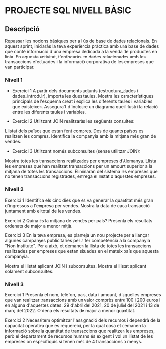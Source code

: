 # PROJECTE SQL NIVELL BÀSIC

## Descripció
Repassar les nocions bàsiques per a l'ús de base de dades relacionals. En aquest sprint, iniciaràs la teva experiència pràctica amb una base de dades que conté informació d'una empresa dedicada a la venda de productes en línia. En aquesta activitat, t'enfocaràs en dades relacionades amb les transaccions efectuades i la informació corporativa de les empreses que van participar.

### Nivell 1

- Exercici 1
A partir dels documents adjunts (estructura_dades i dades_introduir), importa les dues taules. Mostra les característiques principals de l'esquema creat i explica les diferents taules i variables que existeixen. Assegura't d'incloure un diagrama que il·lustri la relació entre les diferents taules i variables.

- Exercici 2
Utilitzant JOIN realitzaràs les següents consultes:

Llistat dels països que estan fent compres.
Des de quants països es realitzen les compres.
Identifica la companyia amb la mitjana més gran de vendes.

- Exercici 3
Utilitzant només subconsultes (sense utilitzar JOIN):

Mostra totes les transaccions realitzades per empreses d'Alemanya.
Llista les empreses que han realitzat transaccions per un amount superior a la mitjana de totes les transaccions.
Eliminaran del sistema les empreses que no tenen transaccions registrades, entrega el llistat d'aquestes empreses.

### Nivell 2

Exercici 1
Identifica els cinc dies que es va generar la quantitat més gran d'ingressos a l'empresa per vendes. Mostra la data de cada transacció juntament amb el total de les vendes.


Exercici 2
Quina és la mitjana de vendes per país? Presenta els resultats ordenats de major a menor mitjà.


Exercici 3
En la teva empresa, es planteja un nou projecte per a llançar algunes campanyes publicitàries per a fer competència a la companyia "Non Institute". Per a això, et demanen la llista de totes les transaccions realitzades per empreses que estan situades en el mateix país que aquesta companyia.

Mostra el llistat aplicant JOIN i subconsultes.
Mostra el llistat aplicant solament subconsultes.

### Nivell 3

Exercici 1
Presenta el nom, telèfon, país, data i amount, d'aquelles empreses que van realitzar transaccions amb un valor comprès entre 100 i 200 euros i en alguna d'aquestes dates: 29 d'abril del 2021, 20 de juliol del 2021 i 13 de març del 2022. Ordena els resultats de major a menor quantitat.


Exercici 2
Necessitem optimitzar l'assignació dels recursos i dependrà de la capacitat operativa que es requereixi, per la qual cosa et demanen la informació sobre la quantitat de transaccions que realitzen les empreses, però el departament de recursos humans és exigent i vol un llistat de les empreses on especifiquis si tenen més de 4 transaccions o menys.

